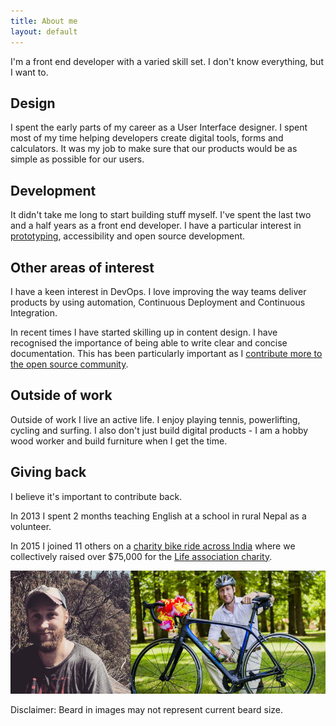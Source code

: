 ```yaml
---
title: About me
layout: default
---
```


<p class="abstract">I'm a front end developer with a varied skill set. I don't know everything, but I want to.</p>

## Design

I spent the early parts of my career as a User Interface designer. I spent most of my time helping developers create digital tools, forms and calculators. It was my job to make sure that our products would be as simple as possible for our users.

## Development

It didn't take me long to start building stuff myself. I've spent the last two and a half years as a front end developer. I have a particular interest in [prototyping](/2016/12/04/sketching-in-code/), accessibility and open source development.  

## Other areas of interest

I have a keen interest in DevOps. I love improving the way teams deliver products by using automation, Continuous Deployment and Continuous Integration.

In recent times I have started skilling up in content design. I have recognised the importance of being able to write clear and concise documentation. This has been particularly important as I [contribute more to the open source community](https://github.com/simonschwartz).

## Outside of work

Outside of work I live an active life. I enjoy playing tennis, powerlifting, cycling and surfing. I also don't just build digital products - I am a hobby wood worker and build furniture when I get the time.

## Giving back

I believe it's important to contribute back.

In 2013 I spent 2 months teaching English at a school in rural Nepal as a volunteer.

In 2015 I joined 11 others on a [charity bike ride across India](http://www.canberratimes.com.au/act-news/indian-cycle-challenge-scores-for-the-untouchables-20150121-12vlan.html) where we collectively raised over $75,000 for the [Life association charity](http://www.lifeassociation.org.uk/).

<div class="media-image">
<img src="/images/about-profile-image.jpg" alt="decorative image of Simon" />
<p class="image-caption">Disclaimer: Beard in images may not represent current beard size.</p>
</div>
